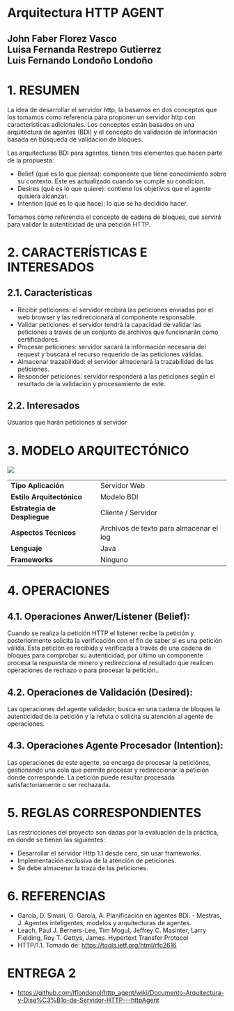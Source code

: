 # Arquitectura HTTP AGENT
John Faber Florez Vasco <br/>
Luisa Fernanda Restrepo Gutierrez <br/>
Luis Fernando Londoño Londoño <br/>
-----------------------------------------------------------------------------------------------------------------------------

# 1. RESUMEN

La idea de desarrollar el servidor http, la basamos en dos conceptos que los tomamos como referencia para proponer un servidor http con caracteristicas adicionales. Los conceptos están basados en una arquitectura de agentes (BDI) y el concepto de validación de información basada en búsqueda de validación de bloques.

Las arquitecturas BDI para agentes, tienen tres elementos que hacen parte de la propuesta:
  - Belief (qué es lo que piensa): componente que tiene conocimiento sobre su contexto. Este es actualizado cuando se cumple su condición.
  - Desires (qué es lo que quiere): contiene los objetivos que el agente quisiera alcanzar.
  - Intention (qué es lo que hace): lo que se ha decidido hacer.
  
Tomamos como referencia el concepto de cadena de bloques, que servirá para validar la autenticidad de una petición HTTP.

# 2. CARACTERÍSTICAS E INTERESADOS
## 2.1. Características
- Recibir peticiones: el servidor recibirá las peticiones enviadas por el web browser y las redireccionará al componente responsable.
- Validar peticiones: el servidor tendrá la capacidad de validar las peticiones a través de un conjunto de archivos que funcionarán como certificadores.
- Procesar peticiones: servidor sacará la información necesaria del request y buscará el recurso requerido de las peticiones válidas.
- Almacenar trazabilidad: el servidor almacenará la trazabilidad de las peticiones.
- Responder peticiones: servidor responderá a las peticiones según el resultado de la validación y procesamiento de este.

## 2.2. Interesados
Usuarios que harán peticiones al servidor

# 3. MODELO ARQUITECTÓNICO

<img src="https://s3.us-east-2.amazonaws.com/eafitrequisitos/Http+Agent+Architecture.png" />

<table align="center">
  <tr> 
    <td> <strong> Tipo Aplicación</strong> </td>
    <td> Servidor Web  </td>
  </tr>
  <tr> 
    <td> <strong> Estilo Arquitectónico </strong> </td>
    <td> Modelo BDI </td>
  </tr>  
  <tr> 
    <td> <strong> Estrategia de Despliegue </strong> </td>
    <td> Cliente / Servidor  </td>
  </tr>  
  <tr> 
    <td> <strong> Aspectos Técnicos </strong> </td>
    <td> Archivos de texto para almacenar el log  </td>
  </tr>  
  <tr> 
    <td> <strong> Lenguaje </strong> </td>
    <td> Java  </td>
  </tr>  
  <tr> 
    <td> <strong> Frameworks </strong> </td>
    <td> Ninguno  </td>
  </tr>  
</table>

# 4. OPERACIONES

## 4.1.  Operaciones Anwer/Listener (Belief):

Cuando se realiza la petición HTTP el listener recibe la petición y  posteriormente solicita la verificación con el fin de saber si es una petición válida. Esta petición es recibida y verificada a través de una cadena de bloques para comprobar su autenticidad,  por último un componente procesa la respuesta de minero y redirecciona el resultado que realicen operaciones de rechazo o para procesar la petición..

## 4.2. Operaciones de Validación (Desired):

Las operaciones del agente validador, busca en una cadena de bloques la autenticidad de la petición y la refuta o solicita su atención al agente de operaciones.

## 4.3. Operaciones Agente Procesador (Intention):

Las operaciones de este agente, se encarga de procesar la peticiónes, gestionando una cola que permite procesar y redireccionar la petición donde corresponde. La petición puede resultar procesada satisfactoriamente o ser rechazada.

# 5. REGLAS CORRESPONDIENTES
Las restricciones del proyecto son dadas por la evaluación de la práctica, en donde se tienen las siguientes:
- Desarrollar el servidor Http 1.1 desde cero, sin usar frameworks.
- Implementación exclusiva de la atención de peticiones.
- Se debe almacenar la traza de las peticiones.

# 6. REFERENCIAS
- García, D. Simari, G. García, A. Planificación en agentes BDI. - Mestras, J. Agentes inteligentes, modelos y arquitecturas de agentes.  
- Leach, Paul J. Berners-Lee, Tim Mogul, Jeffrey C. Masinter, Larry Fielding, Roy T. Gettys, James. Hypertext Transfer Protocol 
- HTTP/1.1. Tomado de: https://tools.ietf.org/html/rfc2616

# ENTREGA 2
- https://github.com/lflondonol/http_agent/wiki/Documento-Arquitectura-y-Dise%C3%B1o-de-Servidor-HTTP---httpAgent

